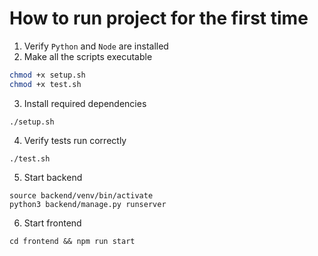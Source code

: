 # How to run project for the first time
1. Verify `Python` and `Node` are installed
2. Make all the scripts executable
```bash
chmod +x setup.sh
chmod +x test.sh
```
3. Install required dependencies
```
./setup.sh
```
4. Verify tests run correctly
```
./test.sh
```
5. Start backend
```
source backend/venv/bin/activate
python3 backend/manage.py runserver
```
6. Start frontend
```
cd frontend && npm run start
```